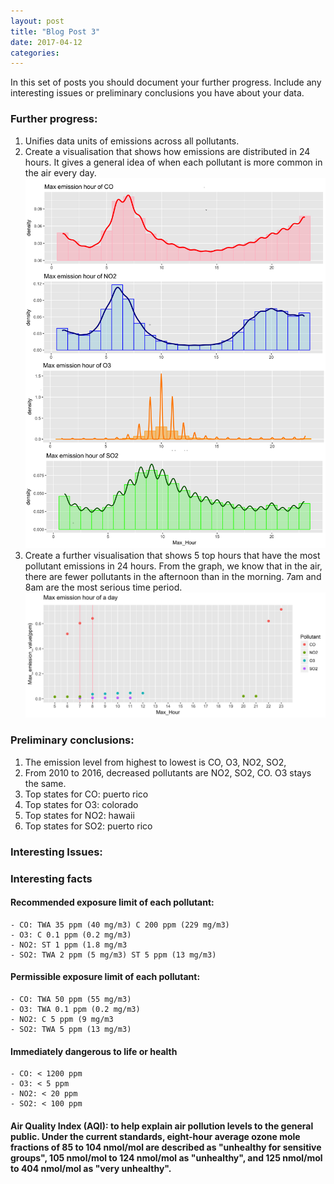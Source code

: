 ```yaml
---
layout: post
title: "Blog Post 3"
date: 2017-04-12
categories: 
---
```


In this set of posts you should document your further progress.  Include any interesting issues or preliminary conclusions you have about your data.

### Further progress:
1. Unifies data units of emissions across all pollutants. 
2. Create a visualisation that shows how emissions are distributed in 24 hours. It gives a general idea of when each pollutant is more common in the air every day.
	![max hour](/images/Max_Hour_4pollutant.png)
3. Create a further visualisation that shows 5 top hours that have the most pollutant emissions in 24 hours. From the graph, we know that in the air, there are fewer pollutants in the afternoon than in the morning. 7am and 8am are the most serious time period. 
	![max hour total](/images/Max_Hour_day.png)

### Preliminary conclusions:
1. The emission level from highest to lowest is CO, O3, NO2, SO2, 
2. From 2010 to 2016, decreased pollutants are NO2, SO2, CO. O3 stays the same. 
3. Top states for CO: puerto rico
4. Top states for O3: colorado
5. Top states for NO2: hawaii
6. Top states for SO2: puerto rico


### Interesting Issues:


### Interesting facts

#### Recommended exposure limit of each pollutant:
	- CO: TWA 35 ppm (40 mg/m3) C 200 ppm (229 mg/m3)
	- O3: C 0.1 ppm (0.2 mg/m3)
	- NO2: ST 1 ppm (1.8 mg/m3
	- SO2: TWA 2 ppm (5 mg/m3) ST 5 ppm (13 mg/m3)

#### Permissible exposure limit of each pollutant:
	- CO: TWA 50 ppm (55 mg/m3)
	- O3: TWA 0.1 ppm (0.2 mg/m3)
	- NO2: C 5 ppm (9 mg/m3
	- SO2: TWA 5 ppm (13 mg/m3)

#### Immediately dangerous to life or health
	- CO: < 1200 ppm
	- O3: < 5 ppm
	- NO2: < 20 ppm 
	- SO2: < 100 ppm

#### Air Quality Index (AQI): to help explain air pollution levels to the general public. Under the current standards, eight-hour average ozone mole fractions of 85 to 104 nmol/mol are described as "unhealthy for sensitive groups", 105 nmol/mol to 124 nmol/mol as "unhealthy", and 125 nmol/mol to 404 nmol/mol as "very unhealthy".
